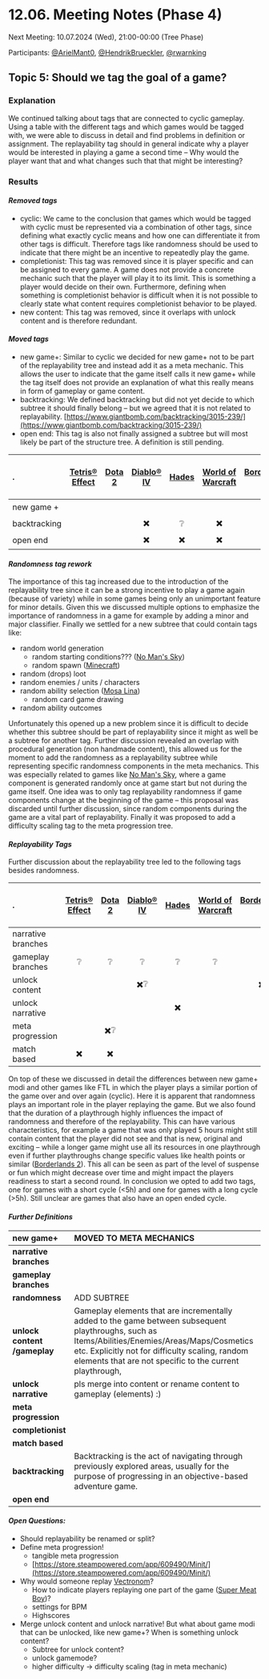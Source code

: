 # 12.06. Meeting Notes (Phase 4)

Next Meeting: 10.07.2024 (Wed), 21:00-00:00 (Tree Phase)

Participants: [@ArielMant0](https://github.com/ArielMant0), [@HendrikBrueckler](https://github.com/HendrikBrueckler), [@rwarnking](https://github.com/rwarnking)

## Topic 5: Should we tag the goal of a game?

### Explanation

We continued talking about tags that are connected to cyclic gameplay. Using a table with the different tags and which games would be tagged with, we were able to discuss in detail and find problems in definition or assignment.
The replayability tag should in general indicate why a player would be interested in playing a game a second time – Why would the player want that and what changes such that that might be interesting?

### Results

#### *Removed tags*

- cyclic: We came to the conclusion that games which would be tagged with cyclic must be represented via a combination of other tags, since defining what exactly cyclic means and how one can differentiate it from other tags is difficult.
Therefore tags like randomness should be used to indicate that there might be an incentive to repeatedly play the game.
- completionist: This tag was removed since it is player specific and can be assigned to every game. A game does not provide a concrete mechanic such that the player will play it to its limit.
This is something a player would decide on their own. Furthermore, defining when something is completionist behavior is difficult when it is not possible to clearly state what content requires completionist behavior to be played.
- new content: This tag was removed, since it overlaps with unlock content and is therefore redundant.

#### *Moved tags*

- new game+: Similar to cyclic we decided for new game+ not to be part of the replayability tree and instead add it as a meta mechanic. This allows the user to indicate that the game itself calls it new game+ while the tag itself does not provide an explanation of what this really means in form of gameplay or game content.
- backtracking: We defined backtracking but did not yet decide to which subtree it should finally belong – but we agreed that it is not related to replayability.
  [https://www.giantbomb.com/backtracking/3015-239/](https://www.giantbomb.com/backtracking/3015-239/)
- open end: This tag is also not finally assigned a subtree but will most likely be part of the structure tree. A definition is still pending.

. | [Tetris® Effect](https://store.steampowered.com/app/1003590/Tetris_Effect_Connected/) | [Dota 2](https://store.steampowered.com/app/570/Dota_2/ )| [Diablo® IV](https://store.steampowered.com/app/2344520/Diablo_IV/) | [Hades](https://store.steampowered.com/app/1145360/Hades/) | [World of Warcraft](https://worldofwarcraft.blizzard.com/de-de/) | [Borderlands 2](https://store.steampowered.com/app/49520/Borderlands_2/) | [The Stanley Parable](https://store.steampowered.com/app/221910/The_Stanley_Parable/) | [FTL: Faster Than Light](https://store.steampowered.com/app/212680/FTL_Faster_Than_Light/) | [Anno 1800](https://store.steampowered.com/app/916440/Anno_1800/) | [Batman: Arkham City](https://store.steampowered.com/app/200260/Batman_Arkham_City__Game_of_the_Year_Edition/) | [Antichamber](https://store.steampowered.com/app/219890/Antichamber/) | [SUPERHOT](https://store.steampowered.com/app/322500/SUPERHOT/) | [Super Meat Boy](https://store.steampowered.com/app/40800/Super_Meat_Boy/) | [Portal](https://store.steampowered.com/app/400/Portal/) |
| :---- | :---: | :---: | :---: | :---: | :---: | :---: | :---: | :---: | :---: | :---: | :---: | :---: | :---: | :---: |
| new game \+ |  |  |  |  |  | ✖️ |  |  |  | ✖️ |  |  |  |  |
| backtracking |  |  | ✖️ | ❔ | ✖️ | ❔ |  |  |  | ❔ | ✖️ |  |  |  |
| open end |  |  | ✖️ | ✖️ | ✖️ |  |  |  | ✖️ |  |  |  |  |  |

#### *Randomness tag rework*

The importance of this tag increased due to the introduction of the replayability tree since it can be a strong incentive to play a game again (because of variety) while in some games being only an unimportant feature for minor details.
Given this we discussed multiple options to emphasize the importance of randomness in a game for example by adding a minor and major classifier. Finally we settled for a new subtree that could contain tags like:

- random world generation
  - random starting conditions??? ([No Man's Sky](https://store.steampowered.com/app/275850/No_Mans_Sky/))
  - random spawn ([Minecraft](https://www.minecraft.net/en-us))
- random (drops) loot
- random enemies / units / characters
- random ability selection ([Mosa Lina](https://store.steampowered.com/app/2477090/Mosa_Lina/))
  - random card game drawing
- random ability outcomes

Unfortunately this opened up a new problem since it is difficult to decide whether this subtree should be part of replayability since it might as well be a subtree for another tag.
Further discussion revealed an overlap with procedural generation (non handmade content), this allowed us for the moment to add the randomness as a replayability subtree while representing specific randomness components in the meta mechanics.
This was especially related to games like [No Man's Sky](https://store.steampowered.com/app/275850/No_Mans_Sky/), where a game component is generated randomly once at game start but not during the game itself.
One idea was to only tag replayability randomness if game components change at the beginning of the game – this proposal was discarded until further discussion, since random components during the game are a vital part of replayability.
Finally it was proposed to add a difficulty scaling tag to the meta progression tree.

#### *Replayability Tags*

Further discussion about the replayability tree led to the following tags besides randomness.

. | [Tetris® Effect](https://store.steampowered.com/app/1003590/Tetris_Effect_Connected/) | [Dota 2](https://store.steampowered.com/app/570/Dota_2/ )| [Diablo® IV](https://store.steampowered.com/app/2344520/Diablo_IV/) | [Hades](https://store.steampowered.com/app/1145360/Hades/) | [World of Warcraft](https://worldofwarcraft.blizzard.com/de-de/) | [Borderlands 2](https://store.steampowered.com/app/49520/Borderlands_2/) | [The Stanley Parable](https://store.steampowered.com/app/221910/The_Stanley_Parable/) | [FTL: Faster Than Light](https://store.steampowered.com/app/212680/FTL_Faster_Than_Light/) | [Anno 1800](https://store.steampowered.com/app/916440/Anno_1800/) | [Batman: Arkham City](https://store.steampowered.com/app/200260/Batman_Arkham_City__Game_of_the_Year_Edition/) | [Antichamber](https://store.steampowered.com/app/219890/Antichamber/) | [SUPERHOT](https://store.steampowered.com/app/322500/SUPERHOT/) | [Super Meat Boy](https://store.steampowered.com/app/40800/Super_Meat_Boy/) | [Portal](https://store.steampowered.com/app/400/Portal/) |
| :---- | :---: | :---: | :---: | :---: | :---: | :---: | :---: | :---: | :---: | :---: | :---: | :---: | :---: | :---: |
| narrative branches |  |  |  |  |  |  | ✖️ |  |  |  |  |  |  |  |
| gameplay branches | ❔ | ❔ | ❔ | ❔ | ❔ | ❔ | ✖️ |  |  |  |  | ✖️ |  |  |
| unlock content |  |  | ✖️❔ |  |  | ✖️❔ |  | ✖️ |  | ✖️ |  |  | ✖️ |  |
| unlock narrative |  |  |  | ✖️ |  |  | ✖️ |  |  |  |  |  |  |  |
| meta progression |  | ✖️❔ |  |  |  |  | ✖️ | ✖️❔ |  |  |  | ✖️❔ | ✖️❔ |  |
| match based | ✖️ | ✖️ |  |  |  |  |  |  | ✖️ |  |  |  |  |  |

On top of these we discussed in detail the differences between new game+ modi and other games like FTL in which the player plays a similar portion of the game over and over again (cyclic).
Here it is apparent that randomness plays an important role in the player replaying the game. But we also found that the duration of a playthrough highly influences the impact of randomness and therefore of the replayability.
This can have various characteristics, for example a game that was only played 5 hours might still contain content that the player did not see and that is new, original and exciting – while a longer game might use all its resources in one playthrough even if further playthroughs change specific values like health points or similar ([Borderlands 2](https://store.steampowered.com/app/49520/Borderlands_2/)).
This all can be seen as part of the level of suspense or fun which might decrease over time and might impact the players readiness to start a second round. In conclusion we opted to add two tags, one for games with a short cycle (\<5h) and one for games with a long cycle (\>5h). Still unclear are games that also have an open ended cycle.

#### *Further Definitions*

| new game+ | MOVED TO META MECHANICS |
| :---- | :---- |
| **narrative branches** |  |
| **gameplay branches** |  |
| **randomness** | ADD SUBTREE |
| **unlock content /gameplay** | Gameplay elements that are incrementally added to the game between subsequent playthroughs, such as Items/Abilities/Enemies/Areas/Maps/Cosmetics etc. Explicitly not for difficulty scaling, random elements that are not specific to the current playthrough,  |
| **unlock narrative** | pls merge into content or rename content to gameplay (elements) :) |
| **meta progression** |  |
| **completionist** |  |
| **match based** |  |
| **backtracking** | Backtracking is the act of navigating through previously explored areas, usually for the purpose of progressing in an objective-based adventure game. |
| **open end** |  |

#### *Open Questions:*

- Should replayability be renamed or split?
- Define meta progression\!
  - tangible meta progression
  - [https://store.steampowered.com/app/609490/Minit/](https://store.steampowered.com/app/609490/Minit/)
- Why would someone replay [Vectronom](https://store.steampowered.com/app/925460/Vectronom/)?
  - How to indicate players replaying one part of the game ([Super Meat Boy](https://store.steampowered.com/app/40800/Super_Meat_Boy/))?
  - settings for BPM
  - Highscores
- Merge unlock content and unlock narrative\! But what about game modi that can be unlocked, like new game+? When is something unlock content?
  - Subtree for unlock content?
  - unlock gamemode?
  - higher difficulty → difficulty scaling (tag in meta mechanic)
